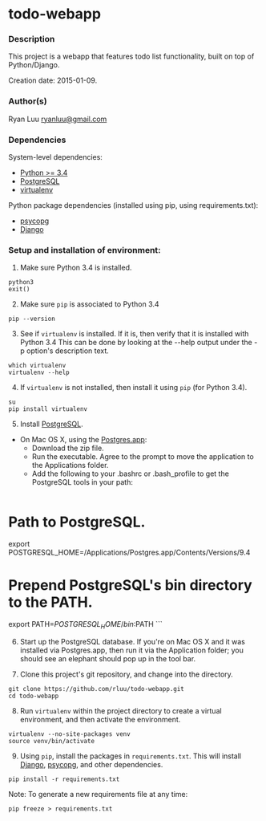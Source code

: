 # todo-webapp

### Description

This project is a webapp that features todo list functionality, built on top of Python/Django.

Creation date: 2015-01-09.

### Author(s)

Ryan Luu
ryanluu@gmail.com

### Dependencies

System-level dependencies:
- [Python >= 3.4](https://www.python.org/)
- [PostgreSQL](http://www.postgresql.org/)
- [virtualenv](https://virtualenv.pypa.io/en/latest/)

Python package dependencies (installed using pip, using requirements.txt):
- [psycopg](http://initd.org/psycopg/)
- [Django](https://www.djangoproject.com/)


### Setup and installation of environment:

1. Make sure Python 3.4 is installed.
  ```
python3
exit()
  ```

2. Make sure `pip` is associated to Python 3.4
  ```
pip --version
  ```

3. See if `virtualenv` is installed.  If it is, then verify that it is installed with Python 3.4  This can be done by looking at the --help output under the -p option's description text.
  ```
which virtualenv
virtualenv --help
  ```

4. If `virtualenv` is not installed, then install it using `pip` (for Python 3.4).
  ```
su
pip install virtualenv
  ```

5. Install [PostgreSQL](http://www.postgresql.org/download/).
  - On Mac OS X, using the [Postgres.app](http://postgresapp.com/):
    - Download the zip file.
    - Run the executable.  Agree to the prompt to move the application to the Applications folder.
    - Add the following to your .bashrc or .bash_profile to get the PostgreSQL tools in your path:
    ```
# Path to PostgreSQL.
export POSTGRESQL_HOME=/Applications/Postgres.app/Contents/Versions/9.4

# Prepend PostgreSQL's bin directory to the PATH.
export PATH=$POSTGRESQL_HOME/bin:$PATH
    ```

6. Start up the PostgreSQL database.  If you're on Mac OS X and it was installed via Postgres.app, then run it via the Application folder; you should see an elephant should pop up in the tool bar.

7. Clone this project's git repository, and change into the directory.
  ```
git clone https://github.com/rluu/todo-webapp.git
cd todo-webapp
  ```

8. Run `virtualenv` within the project directory to create a virtual environment, and then activate the environment.
  ```
virtualenv --no-site-packages venv
source venv/bin/activate
  ```

9. Using `pip`, install the packages in `requirements.txt`.  This will install [Django](https://www.djangoproject.com/), [psycopg](http://initd.org/psycopg/), and other dependencies.
  ```
pip install -r requirements.txt
  ```
Note: To generate a new requirements file at any time:
  ```
pip freeze > requirements.txt
  ```

